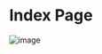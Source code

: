 # Index Page
![image](https://github.com/user-attachments/assets/f7992649-61a3-46fe-ace3-4d271af8d032)
